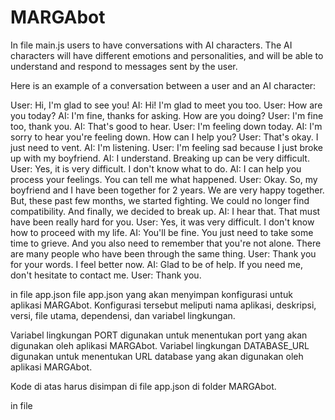 # MARGAbot
In  file main.js
users to have conversations with AI characters. The AI characters will have different emotions and personalities, and will be able to understand and respond to messages sent by the user.

Here is an example of a conversation between a user and an AI character:

User: Hi, I'm glad to see you!
AI: Hi! I'm glad to meet you too.
User: How are you today?
AI: I'm fine, thanks for asking. How are you doing?
User: I'm fine too, thank you.
AI: That's good to hear.
User: I'm feeling down today.
AI: I'm sorry to hear you're feeling down. How can I help you?
User: That's okay. I just need to vent.
AI: I'm listening.
User: I'm feeling sad because I just broke up with my boyfriend.
AI: I understand. Breaking up can be very difficult.
User: Yes, it is very difficult. I don't know what to do.
AI: I can help you process your feelings. You can tell me what happened.
User: Okay. So, my boyfriend and I have been together for 2 years. We are very happy together. But, these past few months, we started fighting. We could no longer find compatibility. And finally, we decided to break up.
AI: I hear that. That must have been really hard for you.
User: Yes, it was very difficult. I don't know how to proceed with my life.
AI: You'll be fine. You just need to take some time to grieve. And you also need to remember that you're not alone. There are many people who have been through the same thing.
User: Thank you for your words. I feel better now.
AI: Glad to be of help. If you need me, don't hesitate to contact me.
User: Thank you.

in file app.json
file app.json yang akan menyimpan konfigurasi untuk aplikasi MARGAbot. Konfigurasi tersebut meliputi nama aplikasi, deskripsi, versi, file utama, dependensi, dan variabel lingkungan.

Variabel lingkungan PORT digunakan untuk menentukan port yang akan digunakan oleh aplikasi MARGAbot. Variabel lingkungan DATABASE_URL digunakan untuk menentukan URL database yang akan digunakan oleh aplikasi MARGAbot.

Kode di atas harus disimpan di file app.json di folder MARGAbot.

in file 

